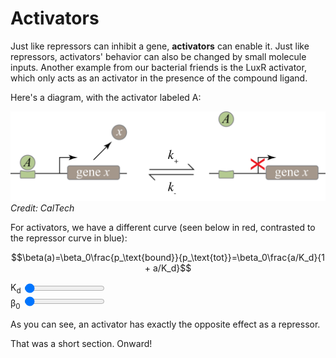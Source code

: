 <extends template="layouts/base.html" title="Activators"></extends>

<nav-links back="/repressors.html" next="/hill-functions.html"></nav-links>

# Activators

Just like repressors can inhibit a gene, **activators** can enable it. Just like repressors, activators' behavior can also be changed by small molecule inputs. Another example from our bacterial friends is the LuxR activator, which only acts as an activator in the presence of the compound ligand.

Here's a diagram, with the activator labeled A:

![A diagram of a gene with and without an activator.](/assets/activator-dg.png)
<i class="cite">Credit: CalTech</i>

For activators, we have a different curve (seen below in red, contrasted to the repressor curve in blue):

$$\beta(a)=\beta_0\frac{p_\text{bound}}{p_\text{tot}}=\beta_0\frac{a/K_d}{1 + a/K_d}$$

<div class="graph">
    <div id="binding-curve"></div>
    <div>
        <label for="kd">K<sub>d</sub</label>
        <input type="range" id="kd" value=1>
    </div>
    <div>
        <label for="beta0">β<sub>0</sub></label>
        <input type="range" id="beta0" value=1>
    </div>
</div>

As you can see, an activator has exactly the opposite effect as a repressor.

That was a short section. Onward!

<nav-links back="/repressors.html" next="/hill-functions.html"></nav-links>

<script>
    plot('#binding-curve', (kd, beta0) => [`${beta0}/(1 + x/(${kd}))`, `${beta0} * ((x/${kd})/(1 + (x/${kd})))`], ['#kd', '#beta0'], [[0, 10], [0, 10]])
</script>